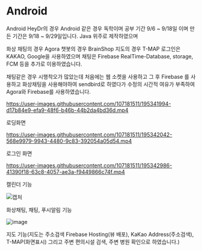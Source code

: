 # Android

Android HeyDr의 경우 
Android 같은 경우 독학이며 공부 기간 9/6 ~ 9/18일 이며
        만든 기간은 9/18 ~ 9/29일입니다.
Java 위주로 제작하였으며

화상 채팅의 경우 Agora
챗봇의 경우 BrainShop
지도의 경우 T-MAP
로그인은 KAKAO, Google을 사용하였으며
채팅은 Firebase RealTime-Database, storage, FCM 등을 추가로 이용하였습니다.

채팅같은 경우 시행착오가 많았는데 처음에는 웹 소켓을 사용하고 
그 후 Firebase 를 사용하고 
화상채팅을 사용해야하여 sendbird로 하였다가
수정의 시간적 여유가 부족하여 
Agora와 Firebase를 사용하였습니다.


https://user-images.githubusercontent.com/107181511/195341994-d17b84e9-efa9-48f6-b46b-44b2da4bd36d.mp4

로딩화면



https://user-images.githubusercontent.com/107181511/195342042-568e9979-9943-4480-9c83-392054a05d54.mp4

로그인 화면




https://user-images.githubusercontent.com/107181511/195342986-41390f18-63c8-4057-ae3a-f9449866c74f.mp4


캘린더 기능


![캡처](https://user-images.githubusercontent.com/107181511/195346226-37d1391d-cad2-479b-ac07-9ba178cc5924.PNG)


화상채팅, 채팅, 푸시알림 기능

![image](https://user-images.githubusercontent.com/107181511/195346658-6c132334-9868-4419-ba75-3124b4b9d83b.png)

지도 기능(지도는 주소검색 Firebase Hosting(뷰 배포), KaKao Address(주소검색), T-MAP(화면표시) 그리고 주변 편의시설 검색, 주변 병원 확인으로 하였습니다.)


